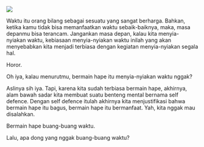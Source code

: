 ![](http://pre09.deviantart.net/a029/th/pre/f/2014/168/9/7/book_of_imagination_by_t1na-d7mlgj9.jpg)

Waktu itu orang bilang sebagai sesuatu yang sangat berharga. Bahkan, ketika kamu tidak bisa memanfaatkan waktu sebaik-baiknya, maka, masa depanmu bisa terancam. Jangankan masa depan, kalau kita menyia-nyiakan waktu, kebiasaan menyia-nyiakan waktu inilah yang akan menyebabkan kita menjadi terbiasa dengan kegiatan menyia-nyiakan segala hal.

Horor.

Oh iya, kalau menurutmu, bermain hape itu menyia-nyiakan waktu nggak?

Aslinya sih iya. Tapi, karena kita sudah terbiasa bermain hape, akhirnya, alam bawah sadar kita membuat suatu benteng mental bernama self defence. Dengan self defence itulah akhirnya kita menjustifikasi bahwa bermain hape itu bagus, bermain hape itu bermanfaat. Yah, kita nggak mau disalahkan.

Bermain hape buang-buang waktu.

Lalu, apa dong yang nggak buang-buang waktu?